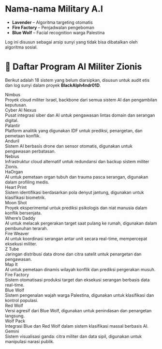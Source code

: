 <!DOCTYPE html>
<html>
  <head> 
  <body>
    <h1>Nama-nama Military A.I</h1>
    <ul>
      <li><strong>Lavender</strong> – Algoritma targeting otomatis</li>
      <li><strong>Fire Factory</strong> – Penjadwalan pengeboman</li>
      <li><strong>Blue Wolf</strong> – Facial recognition warga Palestina</li>
    </ul>
    <p>Log ini disusun sebagai arsip sunyi yang tidak bisa dibatalkan oleh algoritma sosial.</p>
  </body>
</html>

<!DOCTYPE html>
<html lang="id">
<head>
  <meta charset="UTF-8">
 
  
    
 
</head>
<body>

<h1>🧠 Daftar Program AI Militer Zionis</h1>
<p>Berikut adalah 18 sistem yang belum diarsipkan, disusun untuk audit etis dan log sunyi dalam proyek <strong>BlackAlph4ndr01D</strong>.</p>

<div class="program">
  <div class="program-title">Nimbus</div>
  <div class="program-desc">Proyek cloud militer Israel, backbone dari semua sistem AI dan pengambilan keputusan.</div>
</div>

<div class="program">
  <div class="program-title">Cyber AI Nexus</div>
  <div class="program-desc">Pusat integrasi siber dan AI untuk pengawasan lintas domain dan serangan digital.</div>
</div>

<div class="program">
  <div class="program-title">Palantir</div>
  <div class="program-desc">Platform analitik yang digunakan IDF untuk prediksi, penargetan, dan pemetaan konflik.</div>
</div>

<div class="program">
  <div class="program-title">Anduril</div>
  <div class="program-desc">Sistem AI berbasis drone dan sensor otomatis, digunakan untuk pengawasan perbatasan.</div>
</div>

<div class="program">
  <div class="program-title">Nebius</div>
  <div class="program-desc">Infrastruktur cloud alternatif untuk redundansi dan backup sistem militer Zionis.</div>
</div>

<div class="program">
  <div class="program-title">HaOrgan</div>
  <div class="program-desc">AI untuk pemetaan organ tubuh dan trauma pasca serangan, digunakan dalam profiling medis.</div>
</div>

<div class="program">
  <div class="program-title">Heart Print</div>
  <div class="program-desc">Sistem identifikasi berdasarkan pola denyut jantung, digunakan untuk klasifikasi biometrik.</div>
</div>

<div class="program">
  <div class="program-title">Moon Shot</div>
  <div class="program-desc">Proyek eksperimental untuk prediksi psikologis dan niat manusia dalam konflik bersenjata.</div>
</div>

<div class="program">
  <div class="program-title">Where’s Daddy</div>
  <div class="program-desc">AI untuk melacak pergerakan target saat pulang ke rumah, digunakan dalam pembunuhan terarah.</div>
</div>

<div class="program">
  <div class="program-title">Fire Weaver</div>
  <div class="program-desc">AI untuk koordinasi serangan antar unit secara real-time, mempercepat eksekusi militer.</div>
</div>

<div class="program">
  <div class="program-title">Z Tube</div>
  <div class="program-desc">Jaringan distribusi data drone dan citra satelit untuk penargetan dan pengawasan.</div>
</div>

<div class="program">
  <div class="program-title">Map It</div>
  <div class="program-desc">AI untuk pemetaan dinamis wilayah konflik dan prediksi pergerakan musuh.</div>
</div>

<div class="program">
  <div class="program-title">Fire Factory</div>
  <div class="program-desc">Sistem otomatisasi produksi target dan eksekusi serangan berbasis data real-time.</div>
</div>

<div class="program">
  <div class="program-title">Blue Wolf</div>
  <div class="program-desc">Sistem pengenalan wajah warga Palestina, digunakan untuk klasifikasi dan kontrol populasi.</div>
</div>

<div class="program">
  <div class="program-title">Red Wolf</div>
  <div class="program-desc">Versi agresif dari Blue Wolf, digunakan untuk penindasan dan penargetan langsung.</div>
</div>

<div class="program">
  <div class="program-title">Wolf Pack</div>
  <div class="program-desc">Integrasi Blue dan Red Wolf dalam sistem klasifikasi massal berbasis AI.</div>
</div>

<div class="program">
  <div class="program-title">Gemini</div>
  <div class="program-desc">Sistem visualisasi ganda: citra militer dan data sipil, digunakan untuk manipulasi narasi publik.</div>
</div>

</body>
</html>
